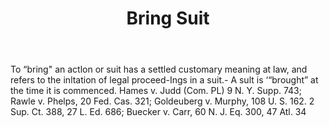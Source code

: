 ---
title: Bring Suit
letter: B
permalink: "/definitions/bld-bring-suit.html"
body: To “bring" an actlon or suit has a settled customary meaning at law, and refers
  to the inltation of legal proceed-Ings in a suit.- A sult is ‘“brought” at the time
  it is commenced. Hames v. Judd (Com. PL) 9 N. Y. Supp. 743; Rawle v. Phelps, 20
  Fed. Cas. 321; Goldeuberg v. Murphy, 108 U. S. 162. 2 Sup. Ct. 388, 27 L. Ed. 686;
  Buecker v. Carr, 60 N. J. Eq. 300, 47 Atl. 34
published_at: '2018-07-07'
source: Black's Law Dictionary 2nd Ed (1910)
layout: post
---